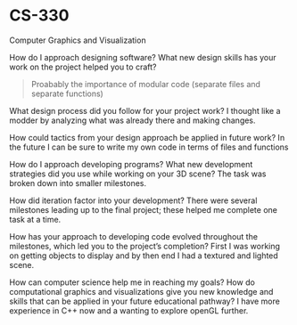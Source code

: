 # CS-330
Computer Graphics and Visualization

How do I approach designing software?
What new design skills has your work on the project helped you to craft?
> Proabably the importance of modular code (separate files and separate functions)

What design process did you follow for your project work?
I thought like a modder by analyzing what was already there and making changes.

How could tactics from your design approach be applied in future work?
In the future I can be sure to write my own code in terms of files and functions

How do I approach developing programs?
What new development strategies did you use while working on your 3D scene?
The task was broken down into smaller milestones.

How did iteration factor into your development?
There were several milestones leading up to the final project; these helped me complete one task at a time.

How has your approach to developing code evolved throughout the milestones, which led you to the project’s completion?
First I was working on getting objects to display and by then end I had a textured and lighted scene.

How can computer science help me in reaching my goals?
How do computational graphics and visualizations give you new knowledge and skills that can be applied in your future educational pathway?
I have more experience in C++ now and a wanting to explore openGL further.

